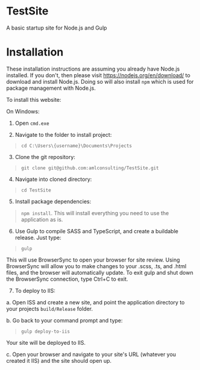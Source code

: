 # TestSite
A basic startup site for Node.js and Gulp

# Installation
These installation instructions are assuming you already have Node.js installed. If you don't, then please visit https://nodejs.org/en/download/ to download and install Node.js. Doing so will also install `npm` which is used for package management with Node.js.

To install this website:

On Windows:
1. Open `cmd.exe`

2. Navigate to the folder to install project: 
>`cd C:\Users\{username}\Documents\Projects`

3. Clone the git repository: 
>`git clone git@github.com:amlconsulting/TestSite.git`

4. Navigate into cloned directory: 
>`cd TestSite`

5. Install package dependencies: 
>`npm install`. 
This will install everything you need to use the application as is.

6. Use Gulp to compile SASS and TypeScript, and create a buildable release. Just type: 
>`gulp`

This will use BrowserSync to open your browser for site review. Using BrowserSync will allow you to make changes to your .scss, .ts, and .html files, and the browser will automatically update. To exit gulp and shut down the BrowserSync connection, type Ctrl+C to exit.

7. To deploy to IIS:

a. Open ISS and create a new site, and point the application directory to your projects `build/Release` folder. 

b. Go back to your command prompt and type: 

>`gulp deploy-to-iis` 

Your site will be deployed to IIS.

c. Open your browser and navigate to your site's URL (whatever you created it IIS) and the site should open up.    